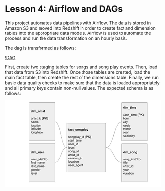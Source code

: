 # Lesson 4: Airflow and DAGs

This project automates data pipelines with Airflow. The data is stored in Amazon S3 and moved into Redshift in order to create fact and dimension tables into the appropriate data models. Airflow is used to automate the process and run the data transformation on an hourly basis. 

The dag is transformed as follows:

[!DAG](!https://github.com/maybeyue/udacity-data-engineering/blob/main/lesson_4_airflow_and_dags/photos/dags.png)

First, create two staging tables for songs and song play events. Then, load that data from S3 into Redshift. Once those tables are created, load the main fact table, then create the rest of the dimensions table. Finally, we run basic data quality checks to make sure that the data is loaded appropriately and all primary keys contain non-null values. The expected schema is as follows:

![schema image](https://github.com/maybeyue/udacity-data-engineering/blob/main/lesson_2_data_warehouse/schema.jpg)

